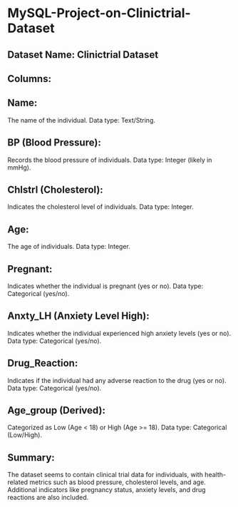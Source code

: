 # MySQL-Project-on-Clinictrial-Dataset

## Dataset Name: Clinictrial Dataset
## Columns:
## Name:
The name of the individual.
Data type: Text/String.

## BP (Blood Pressure):
Records the blood pressure of individuals.
Data type: Integer (likely in mmHg).

## Chlstrl (Cholesterol):
Indicates the cholesterol level of individuals.
Data type: Integer.

## Age:
The age of individuals.
Data type: Integer.

## Pregnant:
Indicates whether the individual is pregnant (yes or no).
Data type: Categorical (yes/no).

## Anxty_LH (Anxiety Level High):
Indicates whether the individual experienced high anxiety levels (yes or no).
Data type: Categorical (yes/no).

## Drug_Reaction:
Indicates if the individual had any adverse reaction to the drug (yes or no).
Data type: Categorical (yes/no).

## Age_group (Derived):
Categorized as Low (Age < 18) or High (Age >= 18).
Data type: Categorical (Low/High).

## Summary:
The dataset seems to contain clinical trial data for individuals, with health-related metrics such as blood pressure, cholesterol levels, and age. Additional indicators like pregnancy status, anxiety levels, and drug reactions are also included.
